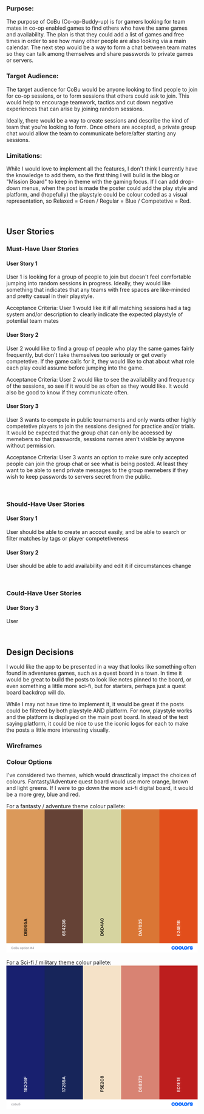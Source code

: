 <h3>Purpose:</h3>
<p>The purpose of CoBu (Co-op-Buddy-up) is for gamers looking for team mates in co-op enabled games to find others who have the same games and availability. The plan is that they could add a list of games and free times in order to see how many other people are also looking via a main calendar. The next step would be a way to form a chat between team mates so they can talk among themselves and share passwords to private games or servers.</p>

<h3>Target Audience:</h3>
<p>The target audience for CoBu would be anyone looking to find people to join for co-op sessions, or to form sessions that others could ask to join. This would help to encourage teamwork, tactics and cut down negative experiences that can arise by joining random sessions. 

Ideally, there would be a way to create sessions and describe the kind of team that you're looking to form. Once others are accepted, a private group chat would allow the team to communicate before/after starting any sessions.</p>

<h3>Limitations:</h3>
<p>While I would love to implement all the features, I don't think I currently have the knowledge to add them, so the first thing I will build is the blog or "Mission Board" to keep in theme with the gaming focus. If I can add drop-down menus, when the post is made the poster could add the play style and platform, and (hopefully) the playstyle could be colour coded as a visual representation, so Relaxed = Green / Regular = Blue / Competetive = Red.</p>

<br>
<h2>User Stories</h2>

<h3>Must-Have User Stories</h3>
<h4>User Story 1</h4> 
<p>User 1 is looking for a group of people to join but doesn't feel comfortable jumping into random sessions in progress. Ideally, they would like something that indicates that any teams with free spaces are like-minded and pretty casual in their playstyle.</p>

<p>Acceptance Criteria: User 1 would like it if all matching sessions had a tag system and/or description to clearly indicate the expected playstyle of potential team mates</p>

<h4>User Story 2</h4>
<p>User 2 would like to find a group of people who play the same games fairly frequently, but don't take themselves too seriously or get overly competetive. If the game calls for it, they would like to chat about what role each play could assume before jumping into the game.</p>

<p>Acceptance Criteria: User 2 would like to see the availability and frequency of the sessions, so see if it would be as often as they would like. It would also be good to know if they communicate often.</p>

<h4>User Story 3</h4>
<p>User 3 wants to compete in public tournaments and only wants other highly competetive players to join the sessions designed for practice and/or trials. It would be expected that the group chat can only be accessed by memebers so that passwords, sessions names aren't visible by anyone without permission.</p>

<p>Acceptance Criteria: User 3 wants an option to make sure only accepted people can join the group chat or see what is being posted. At least they want to be able to send private messages to the group memebers if they wish to keep passwords to servers secret from the public.</p>

<br>
<h3>Should-Have User Stories</h3>
<h4>User Story 1</h4>
<p>User should be able to create an accout easily, and be able to search or filter matches by tags or player competetiveness</p>

<h4>User Story 2</h4>
<p>User should be able to add availability and edit it if circumstances change</p>

<br>
<h3>Could-Have User Stories</h3>
<h4>User Story 3</h4>
<p>User </p>


<br>
<h2>Design Decisions</h2>

<p>I would like the app to be presented in a way that looks like something often found in adventures games, such as a quest board in a town. In time it would be great to build the posts to look like notes pinned to the board, or even something a little more sci-fi, but for starters, perhaps just a quest board backdrop will do.</p>

<p>While I may not have time to implement it, it would be great if the posts could be filtered by both playstyle AND platform. For now, playstyle works and the platform is displayed on the main post board. In stead of the text saying platform, it could be nice to use the iconic logos for each to make the posts a little more interesting visually.</p>

<h3></h3>

<h3>Wireframes</h3>



<h3>Colour Options</h3>

<p>I've considered two themes, which would drasctically impact the choices of colours. Fantasty/Adventure quest board would use more orange, brown and light greens. If I were to go down the more sci-fi digital board, it would be a more grey, blue and red.</p>



For a fantasty / adventure theme colour pallete:
![alt text](/cobu4.png)



For a Sci-fi / military theme colour pallete:
![alt text](cobu5.png)

